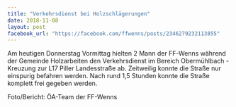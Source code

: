 ```yaml
---
title: "Verkehrsdienst bei Holzschlägerungen"
date: 2018-11-08
layout: post
facebook_url: "https://facebook.com/ffwenns/posts/2346279232113855"
---
```


Am heutigen Donnerstag Vormittag hielten 2 Mann der FF-Wenns während der Gemeinde Holzarbeiten den Verkehrsdienst im Bereich Obermühlbach - Kreuzung zur L17 Piller Landesstraße ab.
Zeitweilig konnte die Straße nur einspurig befahren werden. 
Nach rund 1,5 Stunden konnte die Straße komplett frei gegeben werden.

Foto/Bericht: ÖA-Team der FF-Wenns